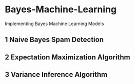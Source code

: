 # Bayes-Machine-Learning
Implementing Bayes Machine Learning Models

## 1 Naive Bayes Spam Detection

## 2 Expectation Maximization Algorithm

## 3 Variance Inference Algorithm
